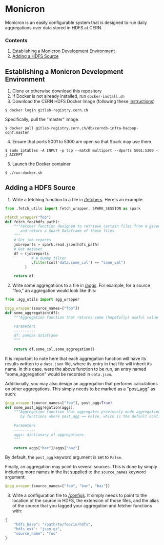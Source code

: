 # Monicron
Monicron is an easily configurable system that is designed to run daily aggregations over data stored in HDFS at CERN.

### Contents
1. [Establishing a Monicron Development Environment](#establishing-a-monicron-development-environment)
2. [Adding a HDFS Source](#adding-a-hdfs-source)

## Establishing a Monicron Development Environment
1. Clone or otherwise download this repository
2. If Docker is not already installed, run `docker-install.sh`
3. Download the CERN HDFS Docker Image (following these [instructions](https://hadoop-user-guide.web.cern.ch/hadoop-user-guide/getstart/client_docker.html))
```console
$ docker login gitlab-registry.cern.ch
```
Specifically, pull the "master" image.
```console
$ docker pull gitlab-registry.cern.ch/db/cerndb-infra-hadoop-conf:master
```
4. Ensure that ports 5001 to 5300 are open so that Spark may use them
```console
$ sudo iptables -A INPUT -p tcp --match multiport --dports 5001:5300 -j ACCEPT
```
5. Launch the Docker container
```console
$ ./run-docker.sh
```

## Adding a HDFS Source
1. Write a fetching function to a file in [/fetchers](https://github.com/jkguiang/tuda/tree/master/monit/fetchers). Here's an 
example:
```python
from .fetch_utils import fetch_wrapper, SPARK_SESSION as spark

@fetch_wrapper("foo")
def fetch_foo(hdfs_path):
    """Fetcher function designed to retrieve certain files from a given HDFS path
       and return a Spark Dataframe of those files
    """  
    # Get job reports
    jobreports = spark.read.json(hdfs_path)
    # Get dataset
    df = (jobreports
            # A dummy filter
            .filter(col('data.some_col') == "some_val")
         )

    return df
```
2. Write some aggregations to a file in [/aggs](https://github.com/jkguiang/tuda/tree/master/monit/aggs). For example, for a 
source "foo," an aggregation would look like this:
```python
from .agg_utils import agg_wrapper

@agg_wrapper(source_names=["foo"])
def some_aggregation(df):
    """Aggregation function that returns some (hopefully) useful value
    
    Parameters
    ----------
    df: pandas dataframe
    """
 
    return df.some_col.some_aggregation()
```
It is important to note here that each aggregation function will have its results written to a `data.json` file, where its 
entry in that file will inherit its name. In this case, were the above function to be run, an entry named "some_aggregation" 
would be recorded in `data.json`.

Additionally, you may also design an aggregation that performs calculations on other aggregations. This simply needs to be 
marked as a "post_agg" as such:
```python
@agg_wrapper(source_names=["foo"], post_agg=True)
def some_post_aggregation(aggs):
    """Aggregation function that aggregates previously made aggregations (i.e. values returned
       by functions where post_agg == False, which is the default configuration)
    
    Parameters
    ----------
    aggs: dictionary of aggregations
    """

    return aggs["bar"]/aggs["baz"]
```
By default, the `post_agg` keyword argument is set to `False`.

Finally, an aggregation may point to several sources. This is done by simply including more names in the list supplied to the 
`source_names` keyword argument:
```python
@agg_wrapper(source_names=["foo", "bar", "baz"])
```
3. Write a configuration file to [/configs](https://github.com/jkguiang/tuda/tree/master/monit/configs). It simply needs to 
point to the location of the source in HDFS, the extension of those files, and the alias of the source that you tagged your 
aggregation and fetcher functions with:
```python
{
    "hdfs_base": "/path/to/foo/in/hdfs",
    "hdfs_ext": "json.gz",
    "source_name": "foo"
}
```



